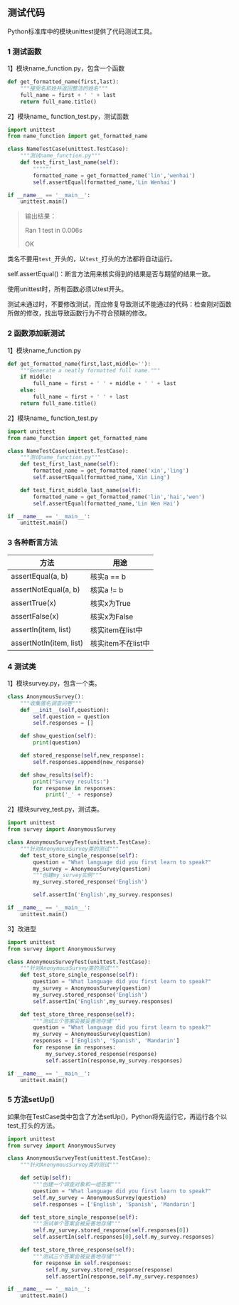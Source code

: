 ## 测试代码

Python标准库中的模块unittest提供了代码测试工具。



### 1 测试函数

1】模块name_function.py，包含一个函数

```python
def get_formatted_name(first,last):
    """接受名和姓并返回整洁的姓名"""
    full_name = first + ' ' + last
    return full_name.title()
```



2】模块name_ function_test.py，测试函数

```python
import unittest
from name_function import get_formatted_name

class NameTestCase(unittest.TestCase):
    """测试name_function.py"""
    def test_first_last_name(self):
        """"""
        formatted_name = get_formatted_name('lin','wenhai')
        self.assertEqual(formatted_name,'Lin Wenhai')

if __name__ == '__main__':
    unittest.main()
```

>输出结果：
>
>Ran 1 test in 0.006s
>
>OK



类名不要用`test_`开头的，以`test_`打头的方法都将自动运行。

self.assertEqual()：断言方法用来核实得到的结果是否与期望的结果一致。

使用unittest时，所有函数必须以test开头。

测试未通过时，不要修改测试，而应修复导致测试不能通过的代码：检查刚对函数所做的修改，找出导致函数行为不符合预期的修改。



### 2 函数添加新测试

1】模块name_function.py

```python
def get_formatted_name(first,last,middle=''):
    """Generate a neatly formatted full name."""
    if middle:
        full_name = first + ' ' + middle + ' ' + last
    else:
        full_name = first + ' ' + last
    return full_name.title()
```

2】模块name_ function_test.py

```python
import unittest
from name_function import get_formatted_name

class NameTestCase(unittest.TestCase):
    """测试name_function.py"""
    def test_first_last_name(self):
        formatted_name = get_formatted_name('xin','ling')
        self.assertEqual(formatted_name,'Xin Ling')

    def test_first_middle_last_name(self):
        formatted_name = get_formatted_name('lin','hai','wen')
        self.assertEqual(formatted_name,'Lin Wen Hai')

if __name__ == '__main__':
    unittest.main()
```





### 3 各种断言方法

| 方法                    | 用途               |
| ----------------------- | ------------------ |
| assertEqual(a, b)       | 核实a == b         |
| assertNotEqual(a, b)    | 核实a != b         |
| assertTrue(x)           | 核实x为True        |
| assertFalse(x)          | 核实x为False       |
| assertIn(item, list)    | 核实item在list中   |
| assertNotIn(item, list) | 核实item不在list中 |



### 4 测试类

1】模块survey.py，包含一个类。

```python
class AnonymousSurvey():
    """收集匿名调查问卷"""
    def __init__(self,question):
        self.question = question
        self.responses = []

    def show_question(self):
        print(question)

    def stored_response(self,new_response):
        self.responses.append(new_response)

    def show_results(self):
        print("Survey results:")
        for response in responses:
            print('_' + response)
```



2】模块survey_test.py，测试类。

```python
import unittest
from survey import AnonymousSurvey

class AnonymousSurveyTest(unittest.TestCase):
    """针对AnonymousSurvey类的测试"""
    def test_store_single_response(self):
        question = "What language did you first learn to speak?"
        my_survey = AnonymousSurvey(question)
        """创建my_survey实例"""
        my_survey.stored_response('English')

        self.assertIn('English',my_survey.responses)

if __name__ == '__main__':
    unittest.main()
```



3】改进型

```python
import unittest
from survey import AnonymousSurvey

class AnonymousSurveyTest(unittest.TestCase):
    """针对AnonymousSurvey类的测试"""
    def test_store_single_response(self):
        question = "What language did you first learn to speak?"
        my_survey = AnonymousSurvey(question)
        my_survey.stored_response('English')
        self.assertIn('English',my_survey.responses)

    def test_store_three_response(self):
        """测试三个答案会被妥善地存储"""
        question = "What language did you first learn to speak?"
        my_survey = AnonymousSurvey(question)
        responses = ['English', 'Spanish', 'Mandarin']
        for response in responses:
            my_survey.stored_response(response)
            self.assertIn(response,my_survey.responses)

if __name__ == '__main__':
    unittest.main()
```



### 5 方法setUp()

如果你在TestCase类中包含了方法setUp()，Python将先运行它，再运行各个以test_打头的方法。

```python
import unittest
from survey import AnonymousSurvey

class AnonymousSurveyTest(unittest.TestCase):
    """针对AnonymousSurvey类的测试"""

    def setUp(self):
        """创建一个调查对象和一组答案"""
        question = "What language did you first learn to speak?"
        self.my_survey = AnonymousSurvey(question)
        self.responses = ['English', 'Spanish', 'Mandarin']

    def test_store_single_response(self):
        """测试单个答案会被妥善地存储"""
        self.my_survey.stored_response(self.responses[0])
        self.assertIn(self.responses[0],self.my_survey.responses)

    def test_store_three_response(self):
        """测试三个答案会被妥善地存储"""
        for response in self.responses:
            self.my_survey.stored_response(response)
            self.assertIn(response,self.my_survey.responses)

if __name__ == '__main__':
    unittest.main()
```

